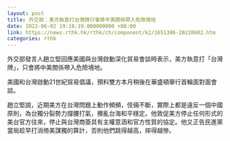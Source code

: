 ```yaml
---
layout: post
title: 外交部：美方執意打台灣牌只會將中美關係帶入危險境地
date: 2022-06-02 19:18:19.000000000 +08:00
link: https://news.rthk.hk/rthk/ch/component/k2/1651386-20220602.htm
categories: rthk
---
```


外交部發言人趙立堅回應美國與台灣啟動深化貿易會談時表示，美方執意打「台灣牌」，只會將中美關係帶入危險境地。

美國和台灣啟動21世紀貿易倡議，預料雙方本月稍後在華盛頓舉行首輪面對面會談。

趙立堅說，近期美方在台灣問題上動作頻頻，伎倆不斷，實際上都是違反一個中國原則，為台獨分裂勢力撐腰打氣，攪亂台海和平穩定。他敦促美方停止任何形式的美台官方往來，停止與台灣商簽具有主權意涵和官方性質的協定。他又正告民進黨當局趁早打消倚美謀獨的算計，否則他們跳得越高，摔得越慘。
